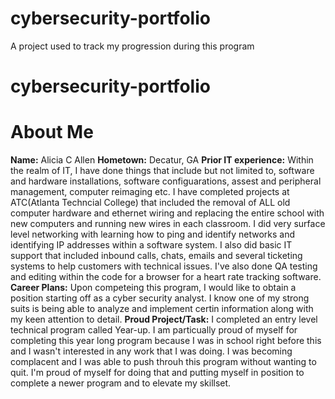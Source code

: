 # cybersecurity-portfolio
A project used to track my progression during this program
# cybersecurity-portfolio
# About Me
**Name:** Alicia C Allen
**Hometown:** Decatur, GA
**Prior IT experience:** Within the realm of IT, I have done things that include but not limited to, software and hardware installations, software configuarations, assest and peripheral management, computer reimaging etc. I have completed projects at ATC(Atlanta Techncial College) that included the removal of ALL old computer hardware and ethernet wiring and replacing the entire school with new computers and running new wires in each classroom. I did very surface level networking with learning how to ping and identify networks and identifying IP addresses within a software system. I also did basic IT support that included inbound calls, chats, emails and several ticketing systems to help customers with technical issues. I've also done QA testing and editing within the code for a browser for a heart rate tracking software. 
**Career Plans:** Upon competeing this program, I would like to obtain a position starting off as a cyber security analyst. I know one of my strong suits is being able to analyze and implement certin information along with my keen attention to detail.
**Proud Project/Task:** I completed an entry level technical program called Year-up. I am particually proud of myself for completing this year long program because I was in school right before this and I wasn't interested in any work that I was doing. I was becoming complacent and I was able to push throuh this program without wanting to quit. I'm proud of myself for doing that and putting myself in position to complete a newer program and to elevate my skillset. 
